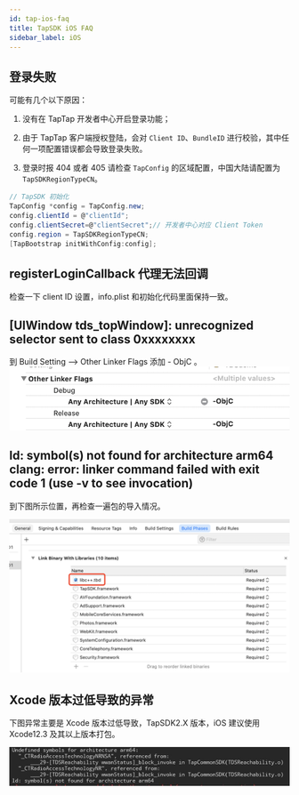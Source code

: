 ```yaml
---
id: tap-ios-faq
title: TapSDK iOS FAQ
sidebar_label: iOS
---
```


## 登录失败
可能有几个以下原因：

1. 没有在 TapTap 开发者中心开启登录功能；

2. 由于 TapTap 客户端授权登陆，会对 `Client ID`、`BundleID` 进行校验，其中任何一项配置错误都会导致登录失败。

3. 登录时报 404 或者 405 
请检查 `TapConfig` 的区域配置，中国大陆请配置为 `TapSDKRegionTypeCN`。
```c#
// TapSDK 初始化
TapConfig *config = TapConfig.new;
config.clientId = @"clientId";
config.clientSecret=@"clientSecret";// 开发者中心对应 Client Token
config.region = TapSDKRegionTypeCN;
[TapBootstrap initWithConfig:config];
```

## registerLoginCallback 代理无法回调
检查一下 client ID 设置，info.plist 和初始化代码里面保持一致。

## [UIWindow tds_topWindow]: unrecognized selector sent to class 0xxxxxxxx
到 Build Setting --> Other Linker Flags 添加 - ObjC 。
![](/img/tap_ios_003.png)

## ld: symbol(s) not found for architecture arm64 clang: error: linker command failed with exit code 1 (use -v to see invocation)
到下图所示位置，再检查一遍包的导入情况。

![](/img/tap_ios_faq_libc.png)

## Xcode 版本过低导致的异常

下图异常主要是 Xcode 版本过低导致，TapSDK2.X 版本，iOS 建议使用 Xcode12.3 及其以上版本打包。

![](/img/tap_fqa_ios_xcode.png)
